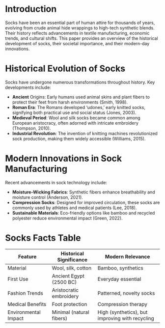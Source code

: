 # Introduction

Socks have been an essential part of human attire for thousands of years, evolving from crude animal hide wrappings to high-tech synthetic blends. Their history reflects advancements in textile manufacturing, economic trends, and cultural shifts. This paper provides an overview of the historical development of socks, their societal importance, and their modern-day innovations.

# Historical Evolution of Socks

Socks have undergone numerous transformations throughout history. Key developments include:

- **Ancient** Origins: Early humans used animal skins and plant fibers to protect their feet from harsh environments (Smith, 1998).
- **Roman Era**: The Romans developed ‘udones,’ early knitted socks, signifying both practical use and social status (Jones, 2003).
- **Medieval Period**: Wool and silk socks became common among European aristocracy, often adorned with intricate embroidery (Thompson, 2010).
- **Industrial Revolution**: The invention of knitting machines revolutionized sock production, making them widely accessible (Williams, 2015).


# Modern Innovations in Sock Manufacturing

Recent advancements in sock technology include:

- **Moisture-Wicking Fabrics**: Synthetic fibers enhance breathability and moisture control (Anderson, 2021).
- **Compression Socks**: Designed for improved circulation, these socks are commonly used by athletes and medical patients (Lee, 2018).
- **Sustainable Materials**: Eco-friendly options like bamboo and recycled polyester reduce environmental impact (Green, 2022).

# Socks Facts Table


| Feature             | Historical Significance | Modern Relevance |
|---------------------|------------------------|------------------|
| Material           | Wool, silk, cotton     | Bamboo, synthetics |
| First Use         | Ancient Egypt (2500 BC) | Everyday essential |
| Fashion Trends    | Aristocratic embroidery | Patterned, novelty socks |
| Medical Benefits  | Foot protection         | Compression therapy |
| Environmental Impact | Minimal (natural fibers) | High (synthetics), but improving with recycling |


